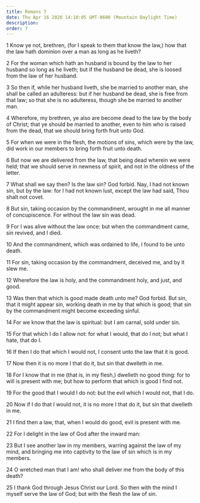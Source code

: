 ```yaml
---
title: Romans 7
date: Thu Apr 16 2020 14:10:05 GMT-0600 (Mountain Daylight Time)
description: 
order: 7
---
```


<p>
  1 Know ye not, brethren, (for I speak to them that know the law,) how that the
  law hath dominion over a man as long as he liveth?
</p>
<p>
  2 For the woman which hath an husband is bound by the law to her husband so
  long as he liveth; but if the husband be dead, she is loosed from the law of
  her husband.
</p>
<p>
  3 So then if, while her husband liveth, she be married to another man, she
  shall be called an adulteress: but if her husband be dead, she is free from
  that law; so that she is no adulteress, though she be married to another man.
</p>
<p>
  4 Wherefore, my brethren, ye also are become dead to the law by the body of
  Christ; that ye should be married to another, even to him who is raised from
  the dead, that we should bring forth fruit unto God.
</p>
<p>
  5 For when we were in the flesh, the motions of sins, which were by the law,
  did work in our members to bring forth fruit unto death.
</p>
<p>
  6 But now we are delivered from the law, that being dead wherein we were held;
  that we should serve in newness of spirit, and not in the oldness of the
  letter.
</p>
<p>
  7 What shall we say then? Is the law sin? God forbid. Nay, I had not known
  sin, but by the law: for I had not known lust, except the law had said, Thou
  shalt not covet.
</p>
<p>
  8 But sin, taking occasion by the commandment, wrought in me all manner of
  concupiscence. For without the law sin was dead.
</p>
<span></span>
<p>
  9 For I was alive without the law once: but when the commandment came, sin
  revived, and I died.
</p>
<p>
  10 And the commandment, which was ordained to life, I found to be unto death.
</p>
<p>
  11 For sin, taking occasion by the commandment, deceived me, and by it slew
  me.
</p>
<p>
  12 Wherefore the law is holy, and the commandment holy, and just, and good.
</p>
<p>
  13 Was then that which is good made death unto me? God forbid. But sin, that
  it might appear sin, working death in me by that which is good; that sin by
  the commandment might become exceeding sinful.
</p>
<p>
  14 For we know that the law is spiritual: but I am carnal, sold under sin.
</p>
<p>
  15 For that which I do I allow not: for what I would, that do I not; but what
  I hate, that do I.
</p>
<p>
  16 If then I do that which I would not, I consent unto the law that it is
  good.
</p>
<p>17 Now then it is no more I that do it, but sin that dwelleth in me.</p>
<p>
  18 For I know that in me (that is, in my flesh,) dwelleth no good thing: for
  to will is present with me; but how to perform that which is good I find not.
</p>
<p>
  19 For the good that I would I do not: but the evil which I would not, that I
  do.
</p>
<p>
  20 Now if I do that I would not, it is no more I that do it, but sin that
  dwelleth in me.
</p>
<p>
  21 I find then a law, that, when I would do good, evil is present with me.
</p>
<p>22 For I delight in the law of God after the inward man:</p>
<p>
  23 But I see another law in my members, warring against the law of my mind,
  and bringing me into captivity to the law of sin which is in my members.
</p>
<p>
  24 O wretched man that I am! who shall deliver me from the body of this death?
</p>
<p>
  25 I thank God through Jesus Christ our Lord. So then with the mind I myself
  serve the law of God; but with the flesh the law of sin.
</p>
